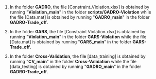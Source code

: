 1. In the folder **GADRO**, the file [Constraint_Violation.xlsx] is obtained by running "**Violation_main**" in the folder **scripts\/GADRO-Violation** while the file [Data.mat] is obtained by running "**GADRO_main**" in the folder **GADRO-Trade_off**.

2. In the folder **GARS**, the file [Constraint Violation.xlsx] is obtained by running "**Violation_main**" in the folder **GARS-Violation** while the file [Data.mat] is obtained by running "**GARS_main**" in the folder **GARS-Trade_off**.

3. In the folder **Cross-Validation**, the file [data_training] is obtained by running "**CV_main**" in the folder **Cross-Validation** while the file [data_testing] is obtained by running "**GADRO_main**" in the folder **GADRO-Trade_off**.

